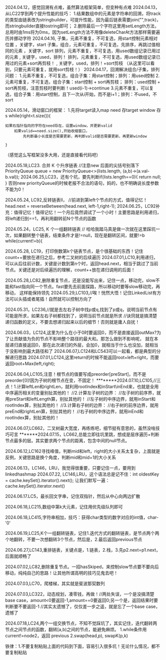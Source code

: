 2024.04.12，感觉回溯有点难，虽然算法框架简单，但变种有点难
2024.04.13，从LC22学到两个提升性能的技巧：
            1.结果数组中的元素是字符串的回溯，将track的类型由链表改为stringbuilder，可提升性能，因为最后链表需要join("",track)，而stringbuilder直接tostring即可；
            2.删除最后一个字符这里用setLength方法，总用时由1ms将为0ms，因为setLength方法不用像deleteCharAt方法那样需要遍历并挪动字符
2024.04.16, 子集，元素不重复，不可复选，用start控制元素相对位置            ，关键字，start
            子集，组合，元素可重复，不可复选，先排序，再跳过值相同的元素      ，关键字，sort
            排列，元素不重复，不可复选，用used数组记录已用过的元素         , 关键字，used，排列！
            排列，元素重复，不可复选，用used数组记录已用过的元素+sort再剪枝！        , 关键字，used，排列！+sort剪枝
            （从这里可以看到，只要元素可重复，就用sort剪枝！）
2024.04.17，回溯解决组合/子集，排列问题：
			1.元素不重复，不可复选，组合子集：用start控制；排列：用used控制
			2.元素可重复，不可复选，组合子集：start控制 + sort再剪枝； 排列：used控制 + sort再剪枝，注意剪枝时要判断！used(i-1)->continue
			3.元素不重复，可以复选，组合子集：用start控制，且下一次从i开始，而不是i+1；排列：不used，不sort

2024.05.14，滑动窗口的框架：
    1.先将target读入map
    need 存target
    window 存s
    while(right<t.size()){
    
    如果右指针指向的字符在need存在，设置window，并更新valid
        如果valid==need.size(),开始收缩窗口，
            先判断最小长度是否需要更新，再判断valid是否需要更新，再更新window
    
    }
（感觉这么写框架没多大用，还是直接看代码吧）

2024.05.18,LC23. 合并 K 个升序链表
//注意new 后面的尖括号别落下
PriorityQueue<ListNode> queue = new PriorityQueue<>(lists.length, (a,b)->(a.val-b.val));
2024.06.25,LC23，还有个坑，要先判断if(lists.length==0){
                                     return null;
                                 }
否则new priorityQueue的时候老报不合法的语句，妈的，也不明确说长度参数不能为0！


2024.05.24, LC92,反转链表II，
//前进到第left个节点的方式，值得记忆！
head.next = reverseBetween(head.next, left-1,right-1);
2024.06.25，LC92补充：值得记忆！值得记忆！一个月后竟然调试了一个小时！主要思路是利用递归，将left递归到==1，再利用翻转前N个节点的函数

2024.05.24，LC25, K 个一组翻转链表
// 哈哈我踏马真是做一次就在这里踩坑一次，如果翻转整个链表，结束条件才是!=null，现在是翻转区间，就要!=b
while(current!=b){

2024.05.28, LC19，打印倒数第k个链表节点，是个很基础的东西！记住count++要放在递归之后，参考二叉树的后续遍历
2024.07.01,LC10,利用递归，可以从后往前计数，关键是计数到第n个时，返回head.next，相当于跳过了当前节点。关键还是对后续遍历的理解，count++放在递归调用的后面！

2024.05.28,LC82,删除重复节点，还是没能写出来，记住一点，移动完，slow不能和fast指向同一个节点。fast要先去前面探路，所以移动时要等slow移动完，再移动，
这样能保持领先
2024.05.29,LC103,//唉！恍然大悟！记住LinkedList有方法可以头插或者尾插！自然就可以控制方向了

2024.05.31，LC236,//就是去左右子树中找p或q,找到了p或q，说明当前节点有可能是所求，如果左右子树都找到了，说明当前节点就是所求
//诀窍就是搞清楚递归函数的定义，不要去想递归起来以后的细节！否则就是庸人自扰！

2024.06.03，LC124,这里为什么在小于0时要返回0，而不是直接返回outMax?为了让贡献值为负的节点不影响整个路径的最大和。那怎么做到不影响呢，
就在本层递归直接返回0，那在此次递归的外层，会加0，就相当于什么也没加，就相当于没影响到最大路径和了
2024.06.07,LC124和LC543可以一起看，都是典型的分解递归思路
2024.07.01,LC124,这里return的时候不能返回root+left+right，而要返回root+Max(left,right);

2024.06.04,LC105,注意！根节点的值要写成preorder[preStart]，而不是preorder[0]!因为子树的根节点在变，不固定！
********2024.07.10,LC105,//三点！1.计算leftLen和rightLen，就利用rootIndex和inStart\inEnd来，也就是全用中序遍历相关的变量别扯其他的！
//2.计算左子树的边界：
//左子树的前序界，就用preStart和leftLength算，别扯其他的！
//左子树的中序边界，就用inStart和rootIndex算，别扯其他的！
//3.计算右子树的边界：
//右子树的前序边界，就用preEnd和rightLen算，别扯其他的！
//右子树的中序边界，就用inEnd和rootIndex算，别扯其他的！

2024.06.07,LC662，二叉树最大宽度，再练练吧，细节挺有意思的，虽然没啥技巧可言
*******2024.07.15，LC662,总能立即往坑里跳，想成是层序遍历+判断节点最多的层。其实要求两个节点的距离，包含中间的null节点。

2024.06.12,LC162寻找峰值，判断mid和left，right的大小关系太复杂，上面就是反例，关键思路是换个角度，判断mid和mid+1的大小关系

2024.06.13，LC146，LRU，我觉得很重要，只要记住一点，要用到linkedhashmap
2024.07.22, LC146,LRU，这个语法总是记不住：int oldestKey = cache.keySet().iterator().next();
让我们默写一遍：cache.keySet().iterator.next()

2024.06.17.LC5，最长回文字串，记住双指针，然后从中心向两边扩散

2024.06.18,LC215,数组中第k大元素，记住用优先级队列即可

2024.06.18,LC415,字符串相加，技巧：获得char类型的数字对应的int值，char-'0'

2024.06.19,LC25,K个一组翻转链表，记住1.迭代方式的翻转链表，是节点两个两个地翻转，不要一次想翻转3个节点，然后是，2.最后返回previous节点

2024.06.27,LC143,重排链表，关键点是，1.链表，2.栈，3.先p2.next=p1.next，后面就顺畅了

2024.07.02,LC82,删除重复节点。一招hasSkiped，来控制slow节点要不要向后移动，纯纯自己的思路！让其他所谓高明的技巧见鬼去吧！

2024.07.03,LC70，爬楼梯，其实就是斐波那契数列

2024.07.03,LC322，动态规划，凑零钱，再做！//两处失误，一个是没搞清楚base case，amount<0要返回-1,amount==0要返回0;另一个是，返回结果时要判断要不要返回-1
                             //其实太遗憾了，仅仅差一步之遥，就是忘了一个base case，遗憾了

2024.07.18,LC24,两个一组交换节点，不知不觉踩坑了，其实记住，迭代翻转两节点之间节点的函数，翻转[a,b)之间的节点，能避免麻烦。
1.while条件用current!=node2，返回 previous
2.swap(head,p),   swapK(p,k)


铁律：1.不要复制粘贴上面的代码到下面，容易引入很多坑！无论什么情况，都不要复制粘贴